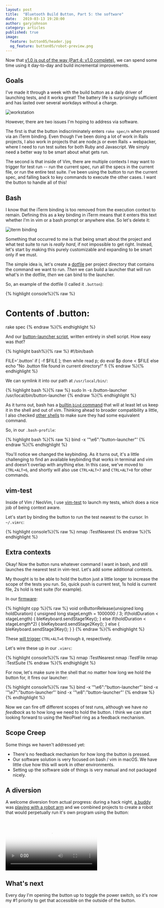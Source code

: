 ```yaml
---
layout: post
title:  "Bluetooth Build Button, Part 5: the software"
date:   2019-03-13 19:28:00
author: garyjohnson
category: articles
published: true
image:
  feature: button05/header.jpg
  og_feature: button05/robot-preview.png
---
```


Now that [v1.0 is out of the way (Part 4: v1.0 complete)](/articles/build-button-v1), we can spend some time using it day-to-day and build incremental improvements.

## Goals

I've made it through a week with the build button as a daily driver of launching tests, and it works great! The battery life is surprisingly sufficient and has lasted over several workdays without a charge.

![workstation](../../images/button05/daily-driver.jpg)

However, there are two issues I'm hoping to address via software.

The first is that the button indiscriminately enters `rake spec/n` when pressed via an iTerm binding. Even though I've been doing a lot of work in Rails projects, I also work in projects that are node.js or even Rails + webpacker, where I need to run test suites for both Ruby and Javascript. We simply need a better way to be smart about what gets run.

The second is that inside of Vim, there are multiple contexts I may want to trigger for test run -- run the current spec, run all the specs in the current file, or run the entire test suite. I've been using the button to run the current spec, and falling back to key commands to execute the other cases. I want the button to handle all of this!

## Bash

I know that the iTerm binding is too removed from the execution context to remain. Defining this as a key binding in iTerm means that it enters this text whether I'm in vim or a bash prompt or anywhere else. So let's delete it:

![iterm binding](../../images/button05/iterm-binding.png)

Something that occurred to me is that being smart about the project and what test suite to run is _really hard_, if not impossible to get right. Instead, let's start by making this purely customizable and expanding to be smart only if we must. 

The simple idea is, let's create a [dotfile](https://wiki.archlinux.org/index.php/Dotfiles) per project directory that contains the command we want to run. _Then_ we can build a launcher that will run what's in the dotfile, _then_ we can bind to the launcher.

So, an example of the dotfile (I called it `.button`):

{% highlight console%}{% raw %}
# Contents of .button:
rake spec
{% endraw %}{% endhighlight %}

And our [button-launcher script](https://github.com/garyjohnson/build-button/blob/master/button-launcher/button-launcher), written entirely in shell script. How easy was _that_?

{% highlight bash%}{% raw %}
#!/bin/bash

FILE='.button'
if [ -f $FILE ]; then
  while read p; do
    eval $p
  done < $FILE
else
  echo "No .button file found in current directory!"
fi
{% endraw %}{% endhighlight %}

We can symlink it into our path at `/usr/local/bin/`:

{% highlight bash %}{% raw %}
sudo ln -s <full path>/button-launcher /usr/local/bin/button-launcher
{% endraw %}{% endhighlight %}

As it turns out, bash has a [builtin `bind` command](https://stackoverflow.com/questions/4200800/in-bash-how-do-i-bind-a-function-key-to-a-command) that will at least let us keep it in the shell and out of vim. Thinking ahead to broader compatibility a little, I also checked [other shells](https://fishshell.com/docs/current/commands.html#bind) to make sure they had some equivalent command.

So, in our `.bash-profile`:

{% highlight bash %}{% raw %}
bind -x '"\e6":"button-launcher"'
{% endraw %}{% endhighlight %}

You'll notice we changed the keybinding. As it turns out, it's a little challenging to find an available keybinding that works in terminal and vim and doesn't overlap with anything else. In this case, we've moved to `CTRL+ALT+6`, and shortly will also use `CTRL+ALT+7` and `CTRL+ALT+8` for other commands.

## vim-test

Inside of Vim / NeoVim, I use [vim-test](https://github.com/janko/vim-test) to launch my tests, which does a nice job of being context aware.

Let's start by binding the button to run the test nearest to the cursor. In `~/.vimrc`:

{% highlight console%}{% raw %}
nmap <silent> <M-6> :TestNearest<CR> 
{% endraw %}{% endhighlight %}

## Extra contexts

Okay! Now the button runs whatever command I want in bash, and still launches the nearest test in vim-test. Let's add some additional contexts.

My thought is to be able to hold the button just a little longer to increase the scope of the tests you run. So, quick push is current test, 1s hold is current file, 2s hold is test suite (for example).

In our [firmware](https://github.com/garyjohnson/build-button/blob/master/firmware/build-button/build-button.ino#L36):

{% highlight cpp %}{% raw %}
void onButtonRelease(unsigned long holdDuration) {
	unsigned long stageLength = 1000000 / 3;
	if(holdDuration < stageLength) {
		bleKeyboard.sendStage1Key();
	} else if(holdDuration < stageLength*2) {
		bleKeyboard.sendStage2Key();
	} else {
		bleKeyboard.sendStage3Key();
	}
}
{% endraw %}{% endhighlight %}

These [will trigger](https://github.com/garyjohnson/build-button/blob/971584ccf41935df530c323840ae0f39e155f7b9/firmware/build-button/BleKeyboardApp.cpp#L14-L27) `CTRL+ALT=6` through `8`, respectively.

Let's wire these up in our `.vimrc`:

{% highlight console%}{% raw %}
nmap <silent> <M-6> :TestNearest<CR> 
nmap <silent> <M-7> :TestFile<CR>
nmap <silent> <M-8> :TestSuite<CR>
{% endraw %}{% endhighlight %}

For now, let's make sure in the shell that no matter how long we hold the button for, it fires our launcher:

{% highlight console%}{% raw %}
bind -x '"\e6":"button-launcher"'
bind -x '"\e7":"button-launcher"'
bind -x '"\e8":"button-launcher"'
{% endraw %}{% endhighlight %}

Now we can fire off different scopes of test runs, although we have _no feedback_ as to how long we need to hold the button. I think we can start looking forward to using the NeoPixel ring as a feedback mechanism.

## Scope Creep

Some things we haven't addressed yet:

* There's no feedback mechanism for how long the button is pressed.
* Our software solution is very focused on bash / vim in macOS. We have little clue how this will work in other environments.
* Setting up the software side of things is very manual and not packaged nicely.

## A diversion

A welcome diversion from actual progress: during a hack night, [a buddy](http://www.datablue.net) was [playing with a robot arm](https://www.dobot.cc) and we combined projects to create a robot that would perpetually run it's own program using the button:

<br>
<video controls="controls" name="robot" src="../../images/button05/robot.mp4" poster="../../images/button05/robot-thumbnail.png" preload="auto"></video>
<br>

## What's next

Every day I'm opening the button up to toggle the power switch, so it's now my #1 priority to get that accessible on the outside of the button.

